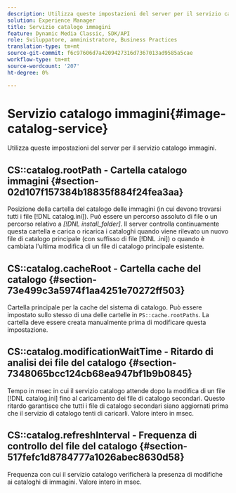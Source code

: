 ```yaml
---
description: Utilizza queste impostazioni del server per il servizio catalogo immagini.
solution: Experience Manager
title: Servizio catalogo immagini
feature: Dynamic Media Classic, SDK/API
role: Sviluppatore, amministratore, Business Practices
translation-type: tm+mt
source-git-commit: f6c97606d7a4209427316d7367013ad9585a5cae
workflow-type: tm+mt
source-wordcount: '207'
ht-degree: 0%

---
```



# Servizio catalogo immagini{#image-catalog-service}

Utilizza queste impostazioni del server per il servizio catalogo immagini.

## CS::catalog.rootPath - Cartella catalogo immagini {#section-02d107f157384b18835f884f24fea3aa}

Posizione della cartella del catalogo delle immagini (in cui devono trovarsi tutti i file [!DNL catalog.ini]). Può essere un percorso assoluto di file o un percorso relativo a *[!DNL install_folder]*. Il server controlla continuamente questa cartella e carica o ricarica i cataloghi quando viene rilevato un nuovo file di catalogo principale (con suffisso di file [!DNL .ini]) o quando è cambiata l&#39;ultima modifica di un file di catalogo principale esistente.

## CS::catalog.cacheRoot - Cartella cache del catalogo {#section-73e499c3a5974f1aa4251e70272ff503}

Cartella principale per la cache del sistema di catalogo. Può essere impostato sullo stesso di una delle cartelle in `PS::cache.rootPaths`. La cartella deve essere creata manualmente prima di modificare questa impostazione.

## CS::catalog.modificationWaitTime - Ritardo di analisi dei file del catalogo {#section-7348065bcc124cb68ea947bf1b9b0845}

Tempo in msec in cui il servizio catalogo attende dopo la modifica di un file [!DNL catalog.ini] fino al caricamento dei file di catalogo secondari. Questo ritardo garantisce che tutti i file di catalogo secondari siano aggiornati prima che il servizio di catalogo tenti di caricarli. Valore intero in msec.

## CS::catalog.refreshInterval - Frequenza di controllo del file del catalogo {#section-517fefc1d8784777a1026abec8630d58}

Frequenza con cui il servizio catalogo verificherà la presenza di modifiche ai cataloghi di immagini. Valore intero in msec.
